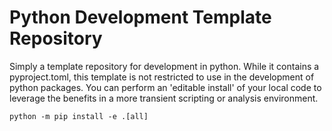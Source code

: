# Python Development Template Repository
Simply a template repository for development in python. While it contains a pyproject.toml, this template is not restricted to use in the development of python packages. You can perform an 'editable install' of your local code to leverage the benefits in a more transient scripting or analysis environment.

```
python -m pip install -e .[all]
```

